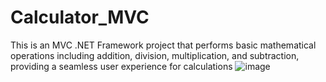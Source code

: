 # Calculator_MVC

This is an MVC .NET Framework project that performs basic mathematical operations including addition, division, multiplication, and subtraction, providing a seamless user experience for calculations
![image](https://github.com/user-attachments/assets/6205b170-c84f-4df2-aaf9-ce9fbd89f493)
